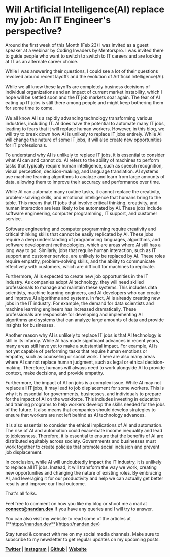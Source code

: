 # Will Artificial Intelligence(AI) replace my job: An IT Engineer's perspective?

Around the first week of this Month (Feb 23) I was invited as a guest speaker at a webinar by Coding Invaders by Mentorspro. I was invited there to guide people who want to switch to switch to IT careers and are looking at IT as an alternate career choice.

While I was answering their questions, I could see a lot of their questions revolved around recent layoffs and the evolution of Artificial Intelligence(AI).

While we all know these layoffs are completely business decisions of individual organizations and an impact of current market instability, which I hope will be settled soon and the IT job markets soar again. The fear of AI eating up IT jobs is still there among people and might keep bothering them for some time to come.

We all know AI is a rapidly advancing technology transforming various industries, including IT. AI does have the potential to automate many IT jobs, leading to fears that it will replace human workers. However, in this blog, we will try to break down how AI is unlikely to replace IT jobs entirely. While AI will change the nature of some IT jobs, it will also create new opportunities for IT professionals.

To understand why AI is unlikely to replace IT jobs, it is essential to consider what AI can and cannot do. AI refers to the ability of machines to perform tasks that typically require human intelligence, such as speech recognition, visual perception, decision-making, and language translation. AI systems use machine learning algorithms to analyze and learn from large amounts of data, allowing them to improve their accuracy and performance over time.

While AI can automate many routine tasks, it cannot replace the creativity, problem-solving skills, and emotional intelligence that humans bring to the table. This means that IT jobs that involve critical thinking, creativity, and human interaction are less likely to be automated by AI. These jobs include software engineering, computer programming, IT support, and customer service.

Software engineering and computer programming require creativity and critical thinking skills that cannot be easily replicated by AI. These jobs require a deep understanding of programming languages, algorithms, and software development methodologies, which are areas where AI still has a long way to go. Similarly, jobs that require human interaction, such as IT support and customer service, are unlikely to be replaced by AI. These roles require empathy, problem-solving skills, and the ability to communicate effectively with customers, which are difficult for machines to replicate.

Furthermore, AI is expected to create new job opportunities in the IT industry. As companies adopt AI technology, they will need skilled professionals to manage and maintain these systems. This includes data scientists, machine learning engineers, and AI developers who can create and improve AI algorithms and systems. In fact, AI is already creating new jobs in the IT industry. For example, the demand for data scientists and machine learning engineers has increased dramatically. These professionals are responsible for developing and implementing AI algorithms and systems that can analyze large amounts of data and provide insights for businesses.

Another reason why AI is unlikely to replace IT jobs is that AI technology is still in its infancy. While AI has made significant advances in recent years, many areas still have yet to make a substantial impact. For example, AI is not yet capable of performing tasks that require human emotions or empathy, such as counseling or social work. There are also many areas where AI cannot replace human judgment, such as legal or ethical decision-making. Therefore, humans will always need to work alongside AI to provide context, make decisions, and provide empathy.

Furthermore, the impact of AI on jobs is a complex issue. While AI may not replace all IT jobs, it may lead to job displacement for some workers. This is why it is essential for governments, businesses, and individuals to prepare for the impact of AI on the workforce. This includes investing in education and training programs to help workers develop the skills needed for the jobs of the future. It also means that companies should develop strategies to ensure that workers are not left behind as AI technology advances.

It is also essential to consider the ethical implications of AI and automation. The rise of AI and automation could exacerbate income inequality and lead to joblessness. Therefore, it is essential to ensure that the benefits of AI are distributed equitably across society. Governments and businesses must work together to create policies that promote social inclusion and prevent job displacement.

In conclusion, while AI will undoubtedly impact the IT industry, it is unlikely to replace all IT jobs. Instead, it will transform the way we work, creating new opportunities and changing the nature of existing roles. By embracing AI, and leveraging it for our productivity and help we can actually get better results and improve our final outcome.

That's all folks.

Feel free to comment on how you like my blog or shoot me a mail at [**connect@nandan.dev**](mailto:connect@nandan.dev) If you have any queries and I will try to answer.

You can also visit my website to read some of the articles at [**https://nandan.dev**](https://nandan.dev)

Stay tuned & connect with me on my social media channels. Make sure to subscribe to my newsletter to get regular updates on my upcoming posts.

[**Twitter**](https://twitter.com/_sirius93_) | [**Instagram**](https://www.instagram.com/_sirius93_) | [**Github**](https://github.com/sirius93) | [**Website**](https://nandan.dev/)
